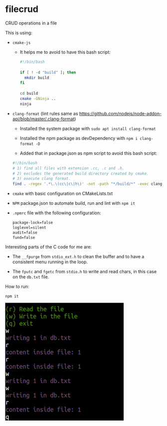 # filecrud
CRUD operations in a file

This is using:

- `cmake-js`

  - It helps me to avoid to have this bash script:
    ```bash
    #!/bin/bash

    if [ ! -d "build" ]; then
      mkdir build
    fi

    cd build
    cmake -GNinja ..
    ninja
    ```

- `clang-format` (lint rules same as https://github.com/nodejs/node-addon-api/blob/master/.clang-format)

  - Installed the system package with `sudo apt install clang-format`

  - Installed the npm package as devDependency with `npm i clang-format -D`

  - Added that in package.json as npm script to avoid this bash script:
  ```bash
  #!/bin/bash
  # 1) find all files with extension .cc, .c and .h.
  # 2) excludes the generated build directory created by cmake.
  # 3) execute clang format.
  find . -regex '.*\.\(cc\|c\|h\)' -not -path "*/build/*" -exec clang-format -style=file -i {} \;
  ```
- `cmake` with basic configuration on CMakeLists.txt

- `NPM` package.json to automate build, run and lint with `npm it`

- `.npmrc` file with the following configuration:
  ```
  package-lock=false
  loglevel=silent
  audit=false
  fund=false
  ```

Interesting parts of the C code for me are:

- The `__fpurge` from `stdio_ext.h` to clean the
buffer and to have a consistent menu running in the loop.

- The `fputc` and `fgetc` from `stdio.h` to write and read chars, in this 
case on the `db.txt` file.

How to run:

```console
npm it
```

![alt screenshot](./s.png)